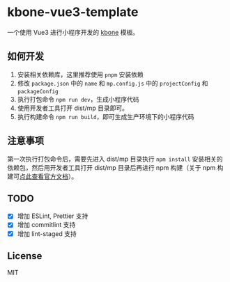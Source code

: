 # kbone-vue3-template

一个使用 Vue3 进行小程序开发的 [kbone](https://github.com/wechat-miniprogram/kbone) 模板。

## 如何开发

1. 安装相关依赖库，这里推荐使用 `pnpm` 安装依赖
2. 修改 `package.json` 中的 `name` 和 `mp.config.js` 中的 `projectConfig` 和 `packageConfig`
3. 执行打包命令 `npm run dev`，生成小程序代码
4. 使用开发者工具打开 dist/mp 目录即可。
5. 执行构建命令 `npm run build`，即可生成生产环境下的小程序代码

## 注意事项

第一次执行打包命令后，需要先进入 dist/mp 目录执行 `npm install` 安装相关的依赖包，然后用开发者工具打开 dist/mp 目录后再进行 npm 构建（关于 npm 构建可[点此查看官方文档](https://developers.weixin.qq.com/miniprogram/dev/devtools/npm.html)）。

## TODO

- [x] 增加 ESLint, Prettier 支持
- [x] 增加 commitlint 支持
- [x] 增加 lint-staged 支持

## License

MIT
